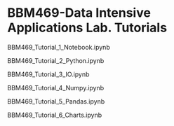 # BBM469-Data Intensive Applications Lab. Tutorials

BBM469_Tutorial_1_Notebook.ipynb

BBM469_Tutorial_2_Python.ipynb

BBM469_Tutorial_3_IO.ipynb

BBM469_Tutorial_4_Numpy.ipynb

BBM469_Tutorial_5_Pandas.ipynb

BBM469_Tutorial_6_Charts.ipynb
